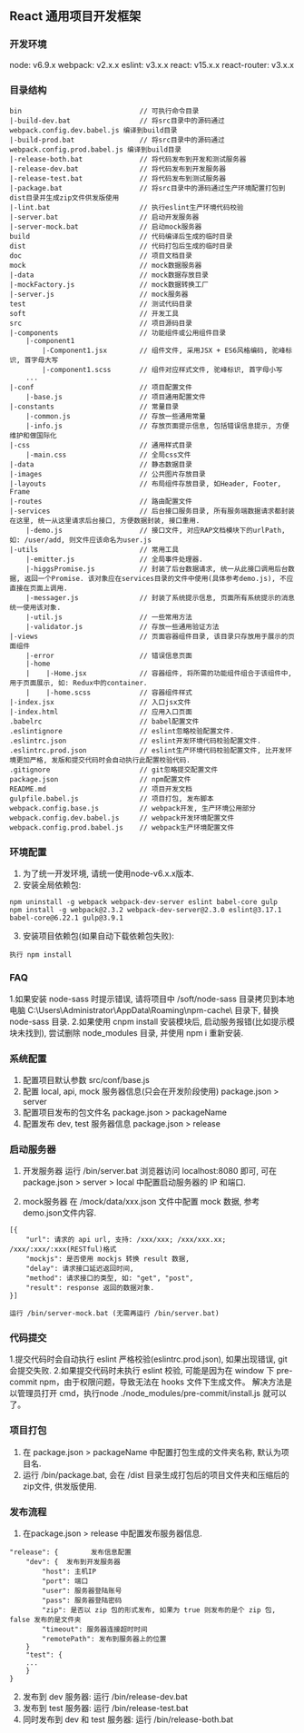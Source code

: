 ## React 通用项目开发框架

### 开发环境
node: v6.9.x
webpack: v2.x.x
eslint: v3.x.x
react: v15.x.x
react-router: v3.x.x

### 目录结构
```
bin							    // 可执行命令目录
|-build-dev.bat                 // 将src目录中的源码通过 webpack.config.dev.babel.js 编译到build目录
|-build-prod.bat                // 将src目录中的源码通过 webpack.config.prod.babel.js 编译到build目录
|-release-both.bat			    // 将代码发布到开发和测试服务器
|-release-dev.bat			    // 将代码发布到开发服务器
|-release-test.bat			    // 将代码发布到测试服务器
|-package.bat                   // 将src目录中的源码通过生产环境配置打包到dist目录并生成zip文件供发版使用
|-lint.bat				        // 执行eslint生产环境代码校验
|-server.bat				    // 启动开发服务器
|-server-mock.bat			    // 启动mock服务器
build						    // 代码编译后生成的临时目录
dist						    // 代码打包后生成的临时目录
doc							    // 项目文档目录
mock                            // mock数据服务器
|-data                          // mock数据存放目录
|-mockFactory.js                // mock数据转换工厂
|-server.js                     // mock服务器
test						    // 测试代码目录
soft						    // 开发工具
src 						    // 项目源码目录
|-components				    // 功能组件或公用组件目录
	|-component1
		|-Component1.jsx 	    // 组件文件, 采用JSX + ES6风格编码, 驼峰标识, 首字母大写
		|-component1.scss 	    // 组件对应样式文件, 驼峰标识, 首字母小写
	...
|-conf                          // 项目配置文件
    |-base.js                   // 项目通用配置文件
|-constants					    // 常量目录
    |-common.js                 // 存放一些通用常量
    |-info.js                   // 存放页面提示信息, 包括错误信息提示, 方便维护和做国际化
|-css                           // 通用样式目录
    |-main.css 				    // 全局css文件
|-data						    // 静态数据目录
|-images					    // 公共图片存放目录
|-layouts					    // 布局组件存放目录, 如Header, Footer, Frame
|-routes					    // 路由配置文件
|-services					    // 后台接口服务目录, 所有服务端数据请求都封装在这里, 统一从这里请求后台接口, 方便数据封装, 接口重用.
    |-demo.js                   // 接口文件, 对应RAP文档模块下的urlPath, 如: /user/add, 则文件应该命名为user.js
|-utils						    // 常用工具
    |-emitter.js                // 全局事件处理器.
    |-higgsPromise.js           // 封装了后台数据请求, 统一从此接口调用后台数据, 返回一个Promise. 该对象应在services目录的文件中使用(具体参考demo.js), 不应直接在页面上调用.
    |-messager.js               // 封装了系统提示信息, 页面所有系统提示的消息统一使用该对象.
    |-util.js                   // 一些常用方法
    |-validator.js              // 存放一些通用验证方法
|-views						    // 页面容器组件目录, 该目录只存放用于展示的页面组件
    |-error                     // 错误信息页面
    |-home
    |    |-Home.jsx             // 容器组件, 将所需的功能组件组合于该组件中, 用于页面展示, 如: Redux中的container.
    |    |-home.scss            // 容器组件样式
|-index.jsx					    // 入口jsx文件
|-index.html				    // 应用入口页面
.babelrc					    // babel配置文件
.eslintignore                   // eslint忽略校验配置文件.
.eslintrc.json                  // eslint开发环境代码校验配置文件.
.eslintrc.prod.json			    // eslint生产环境代码校验配置文件, 比开发环境更加严格, 发版和提交代码时会自动执行此配置校验代码.
.gitignore					    // git忽略提交配置文件
package.json				    // npm配置文件
README.md  					    // 项目开发文档
gulpfile.babel.js    		    // 项目打包, 发布脚本
webpack.config.base.js 		    // webpack开发, 生产环境公用部分
webpack.config.dev.babel.js     // webpack开发环境配置文件
webpack.config.prod.babel.js    // webpack生产环境配置文件
```

### 环境配置
1. 为了统一开发环境, 请统一使用node-v6.x.x版本.
2. 安装全局依赖包:
```
npm uninstall -g webpack webpack-dev-server eslint babel-core gulp
npm install -g webpack@2.3.2 webpack-dev-server@2.3.0 eslint@3.17.1 babel-core@6.22.1 gulp@3.9.1
```
3. 安装项目依赖包(如果自动下载依赖包失败):
```
执行 npm install
```
### FAQ
1.如果安装 node-sass 时提示错误, 请将项目中 /soft/node-sass 目录拷贝到本地电脑 C:\Users\Administrator\AppData\Roaming\npm-cache\ 目录下, 替换 node-sass 目录.
2.如果使用 cnpm install 安装模块后, 启动服务报错(比如提示模块未找到), 尝试删除 node_modules 目录, 并使用 npm i 重新安装.

### 系统配置
1. 配置项目默认参数
    src/conf/base.js
2. 配置 local, api, mock 服务器信息(只会在开发阶段使用)
    package.json > server
3. 配置项目发布的包文件名
    package.json > packageName
4. 配置发布 dev, test 服务器信息
    package.json > release

### 启动服务器
1. 开发服务器
    运行 /bin/server.bat
    浏览器访问 localhost:8080 即可,
    可在 package.json > server > local 中配置启动服务器的 IP 和端口.

2. mock服务器
    在 /mock/data/xxx.json 文件中配置 mock 数据, 参考demo.json文件内容.
```
[{
    "url": 请求的 api url, 支持: /xxx/xxx; /xxx/xxx.xx; /xxx/:xxx/:xxx(RESTful)格式
    "mockjs": 是否使用 mockjs 转换 result 数据,
    "delay": 请求接口延迟返回时间,
    "method": 请求接口的类型, 如: "get", "post",
    "result": response 返回的数据对象.
}]
```
    运行 /bin/server-mock.bat (无需再运行 /bin/server.bat)

### 代码提交
1.提交代码时会自动执行 eslint 严格校验(eslintrc.prod.json), 如果出现错误, git 会提交失败.
2.如果提交代码时未执行 eslint 校验, 可能是因为在 window 下 pre-commit npm，由于权限问题，导致无法在 hooks 文件下生成文件。
  解决方法是以管理员打开 cmd，执行node ./node_modules/pre-commit/install.js 就可以了。

### 项目打包
1. 在 package.json > packageName 中配置打包生成的文件夹名称, 默认为项目名.
2. 运行 /bin/package.bat, 会在 /dist 目录生成打包后的项目文件夹和压缩后的zip文件, 供发版使用.

### 发布流程
1. 在package.json > release 中配置发布服务器信息.
```
"release": {        发布信息配置
    "dev": {  发布到开发服务器
        "host": 主机IP
        "port": 端口
        "user": 服务器登陆账号
        "pass": 服务器登陆密码
        "zip": 是否以 zip 包的形式发布, 如果为 true 则发布的是个 zip 包, false 发布的是文件夹
        "timeout": 服务器连接超时时间
        "remotePath": 发布到服务器上的位置
    }
    "test": {
    ...
    }
}
```
2. 发布到 dev 服务器:
    运行 /bin/release-dev.bat
3. 发布到 test 服务器:
    运行 /bin/release-test.bat
4. 同时发布到 dev 和 test 服务器:
    运行 /bin/release-both.bat
